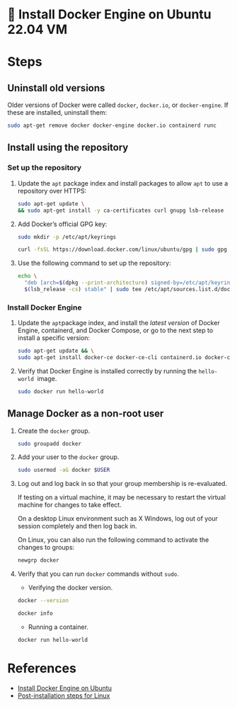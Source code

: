 # :book: Install Docker Engine on Ubuntu 22.04 VM

# Steps

## ****Uninstall old versions****

Older versions of Docker were called `docker`, `docker.io`, or `docker-engine`. If these are installed, uninstall them:

```bash
sudo apt-get remove docker docker-engine docker.io containerd runc
```

## ****Install using the repository****

### ****Set up the repository****

1. Update the `apt` package index and install packages to allow `apt` to use a repository over HTTPS:

    ```bash
    sudo apt-get update \
    && sudo apt-get install -y ca-certificates curl gnupg lsb-release
    ```

2. Add Docker’s official GPG key:

    ```bash
    sudo mkdir -p /etc/apt/keyrings

    curl -fsSL https://download.docker.com/linux/ubuntu/gpg | sudo gpg --dearmor -o /etc/apt/keyrings/docker.gpg
    ```

3. Use the following command to set up the repository:

    ```bash
    echo \
      "deb [arch=$(dpkg --print-architecture) signed-by=/etc/apt/keyrings/docker.gpg] https://download.docker.com/linux/ubuntu \
      $(lsb_release -cs) stable" | sudo tee /etc/apt/sources.list.d/docker.list > /dev/null
    ```

### ****Install Docker Engine****

1. Update the `apt`package index, and install the *latest version* of Docker Engine, containerd, and Docker Compose, or go to the next step to install a specific version:

    ```bash
    sudo apt-get update && \
    sudo apt-get install docker-ce docker-ce-cli containerd.io docker-compose-plugin
    ```

2. Verify that Docker Engine is installed correctly by running the `hello-world`
 image.

    ```bash
    sudo docker run hello-world
    ```

## ****Manage Docker as a non-root user****

1. Create the `docker` group.

    ```bash
    sudo groupadd docker
    ```

2. Add your user to the `docker` group.

    ```bash
    sudo usermod -aG docker $USER
    ```

3. Log out and log back in so that your group membership is re-evaluated.

    If testing on a virtual machine, it may be necessary to restart the virtual machine for changes to take effect.

    On a desktop Linux environment such as X Windows, log out of your session completely and then log back in.

    On Linux, you can also run the following command to activate the changes to groups:

    ```bash
    newgrp docker
    ```

4. Verify that you can run `docker` commands without `sudo`.

    - Verifying the docker version.

    ```bash
    docker --version

    docker info
    ```

    - Running a container.

    ```bash
    docker run hello-world
    ```


# References

- [Install Docker Engine on Ubuntu](http://docs.docker.com/engine/install/ubuntu/)
- [Post-installation steps for Linux](https://docs.docker.com/engine/install/linux-postinstall/)
